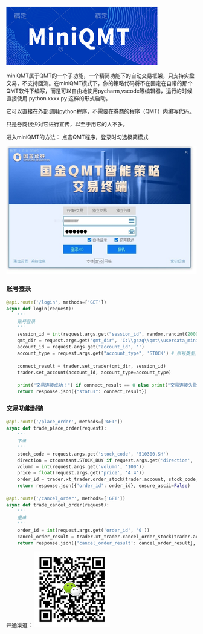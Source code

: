 ![](./src/icon.png)

miniQMT属于QMT的一个子功能，一个精简功能下的自动交易框架，只支持实盘交易，不支持回测。在miniQMT模式下，你的策略代码将不在固定在自带的那个QMT软件下编写，而是可以自由地使用pycharm,vscode等编辑器，运行的时候直接使用 python xxxx.py 这样的形式启动。

它可以直接在外部调用python程序，不需要在券商的程序（QMT）内编写代码。

只是券商很少对它进行宣传，以至于用它的人不多。

进入miniQMT的方法： 点击QMT程序，登录时勾选极简模式

![](./src/login.jpg)


### 账号登录
```python
@api.route('/login', methods=['GET'])
async def login(request):
    '''
    账号登录
    '''
    session_id = int(request.args.get("session_id", random.randint(20000, 60000)))
    qmt_dir = request.args.get("qmt_dir", 'C:\\gszq\\qmt\\userdata_mini')
    account_id = request.args.get("account_id", '')
    account_type = request.args.get("account_type", 'STOCK') # 账号类型，可选STOCK、CREDIT
 
    connect_result = trader.set_trader(qmt_dir, session_id)
    trader.set_account(account_id, account_type=account_type)
 
    print("交易连接成功！") if connect_result == 0 else print("交易连接失败！")
    return response.json({"status": connect_result})
```

### 交易功能封装
```python
@api.route('/place_order', methods=['GET'])
async def trade_place_order(request):
    '''
    下单
    '''
    stock_code = request.args.get('stock_code', '510300.SH')
    direction = xtconstant.STOCK_BUY if request.args.get('direction', 'buy') == 'buy' else xtconstant.STOCK_SELL
    volumn = int(request.args.get('volumn', '100'))
    price = float(request.args.get('price', '4.4'))
    order_id = trader.xt_trader.order_stock(trader.account, stock_code, direction, volumn, xtconstant.FIX_PRICE, price, 'strategy_name', 'remark')
    return response.json({'order_id': order_id}, ensure_ascii=False)
 
@api.route('/cancel_order', methods=['GET'])
async def trade_cancel_order(request):
    '''
    撤单
    '''
    order_id = int(request.args.get('order_id', '0'))
    cancel_order_result = trader.xt_trader.cancel_order_stock(trader.account, order_id)
    return response.json({'cancel_order_result': cancel_order_result}, ensure_ascii=False)
```


开通渠道：
![](./src/ufc200.png)

